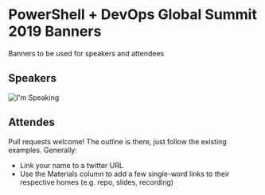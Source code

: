 # PowerShell + DevOps Global Summit 2019 Banners

Banners to be used for speakers and attendees

## Speakers

![I'm Speaking](/summit_speaking.png)


## Attendes

Pull requests welcome!  The outline is there, just follow the existing examples.  Generally:

* Link your name to a twitter URL
* Use the Materials column to add a few single-word links to their respective homes (e.g. repo, slides, recording)
